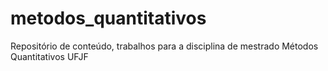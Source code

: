 # metodos_quantitativos
Repositório de conteúdo, trabalhos para a disciplina de mestrado Métodos Quantitativos UFJF

